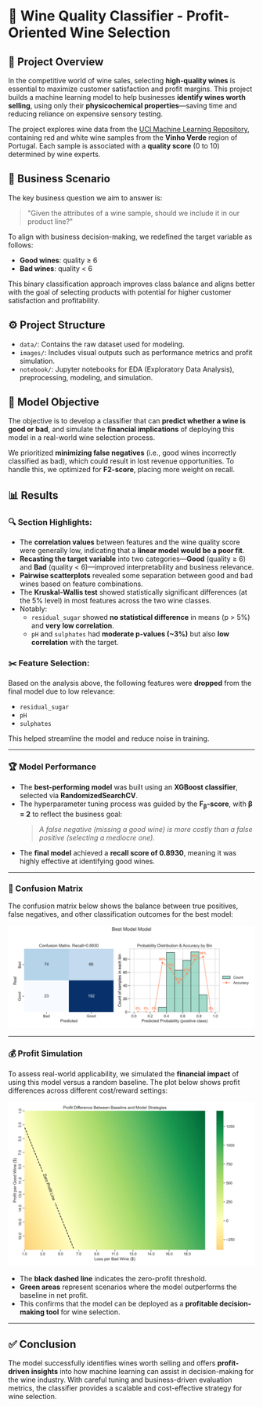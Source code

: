 # 🍷 Wine Quality Classifier - Profit-Oriented Wine Selection

## 📘 Project Overview

In the competitive world of wine sales, selecting **high-quality wines** is essential to maximize customer satisfaction and profit margins. This project builds a machine learning model to help businesses **identify wines worth selling**, using only their **physicochemical properties**—saving time and reducing reliance on expensive sensory testing.

The project explores wine data from the [UCI Machine Learning Repository](https://archive.ics.uci.edu/dataset/186/wine+quality), containing red and white wine samples from the **Vinho Verde** region of Portugal. Each sample is associated with a **quality score** (0 to 10) determined by wine experts.

## 💼 Business Scenario

The key business question we aim to answer is:

> "Given the attributes of a wine sample, should we include it in our product line?"

To align with business decision-making, we redefined the target variable as follows:

- **Good wines**: quality ≥ 6  
- **Bad wines**: quality < 6  

This binary classification approach improves class balance and aligns better with the goal of selecting products with potential for higher customer satisfaction and profitability.

## ⚙️ Project Structure

- `data/`: Contains the raw dataset used for modeling.
- `images/`: Includes visual outputs such as performance metrics and profit simulation.
- `notebook/`: Jupyter notebooks for EDA (Exploratory Data Analysis), preprocessing, modeling, and simulation.

## 🧠 Model Objective

The objective is to develop a classifier that can **predict whether a wine is good or bad**, and simulate the **financial implications** of deploying this model in a real-world wine selection process.

We prioritized **minimizing false negatives** (i.e., good wines incorrectly classified as bad), which could result in lost revenue opportunities. To handle this, we optimized for **F2-score**, placing more weight on recall.

## 📊 Results

### 🔍 Section Highlights:

- The **correlation values** between features and the wine quality score were generally low, indicating that a **linear model would be a poor fit**.
- **Recasting the target variable** into two categories—**Good** (quality ≥ 6) and **Bad** (quality < 6)—improved interpretability and business relevance.
- **Pairwise scatterplots** revealed some separation between good and bad wines based on feature combinations.
- The **Kruskal-Wallis test** showed statistically significant differences (at the 5% level) in most features across the two wine classes.
- Notably:
  - `residual_sugar` showed **no statistical difference** in means (p > 5%) and **very low correlation**.
  - `pH` and `sulphates` had **moderate p-values (~3%)** but also **low correlation** with the target.

### ✂️ Feature Selection:

Based on the analysis above, the following features were **dropped** from the final model due to low relevance:

- `residual_sugar`  
- `pH`  
- `sulphates`

This helped streamline the model and reduce noise in training.

---

### 🏆 Model Performance

- The **best-performing model** was built using an **XGBoost classifier**, selected via **RandomizedSearchCV**.
- The hyperparameter tuning process was guided by the **F<sub>β</sub>-score**, with **β = 2** to reflect the business goal:  
  > _A false negative (missing a good wine) is more costly than a false positive (selecting a mediocre one)._
- The **final model** achieved a **recall score of 0.8930**, meaning it was highly effective at identifying good wines.

---

### 📌 Confusion Matrix

The confusion matrix below shows the balance between true positives, false negatives, and other classification outcomes for the best model:

![Confusion Matrix](images/Best_Model_performance.png)

---

### 💰 Profit Simulation

To assess real-world applicability, we simulated the **financial impact** of using this model versus a random baseline. The plot below shows profit differences across different cost/reward settings:

![Profit Simulation](images/profit_difference_plot.png)

- The **black dashed line** indicates the zero-profit threshold.
- **Green areas** represent scenarios where the model outperforms the baseline in net profit.
- This confirms that the model can be deployed as a **profitable decision-making tool** for wine selection.

---


## ✅ Conclusion

The model successfully identifies wines worth selling and offers **profit-driven insights** into how machine learning can assist in decision-making for the wine industry. With careful tuning and business-driven evaluation metrics, the classifier provides a scalable and cost-effective strategy for wine selection.